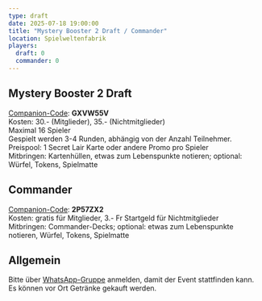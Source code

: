 ```yaml
---
type: draft
date: 2025-07-18 19:00:00
title: "Mystery Booster 2 Draft / Commander"
location: Spielweltenfabrik
players:
  draft: 0
  commander: 0
---
```

## Mystery Booster 2 Draft
[Companion-Code](/faq/#was-hat-es-mit-dem-companion-code-auf-sich): **GXVW55V** \
Kosten: 30.- (Mitglieder), 35.- (Nichtmitglieder) \
Maximal 16 Spieler \
Gespielt werden 3-4 Runden, abhängig von der Anzahl Teilnehmer. \
Preispool: 1 Secret Lair Karte oder andere Promo pro Spieler \
Mitbringen: Kartenhüllen, etwas zum Lebenspunkte notieren; optional: Würfel, Tokens, Spielmatte

## Commander
[Companion-Code](/faq/#was-hat-es-mit-dem-companion-code-auf-sich): **2P57ZX2** \
Kosten: gratis für Mitglieder, 3.- Fr Startgeld für Nichtmitglieder \
Mitbringen: Commander-Decks; optional: etwas zum Lebenspunkte notieren, Würfel, Tokens, Spielmatte

## Allgemein
Bitte über [WhatsApp-Gruppe](https://chat.whatsapp.com/HQ7IINFrZB63esDNRqsIUw) anmelden, damit der Event stattfinden kann. \
Es können vor Ort Getränke gekauft werden.
